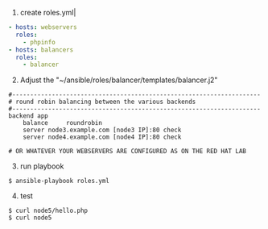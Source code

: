 1. create roles.yml|
```yaml
- hosts: webservers
  roles:
    - phpinfo
- hosts: balancers
  roles:
    - balancer
```
2. Adjust the "~/ansible/roles/balancer/templates/balancer.j2"
```
#---------------------------------------------------------------------
# round robin balancing between the various backends
#---------------------------------------------------------------------
backend app
    balance     roundrobin
    server node3.example.com [node3 IP]:80 check
    server node4.example.com [node4 IP]:80 check

# OR WHATEVER YOUR WEBSERVERS ARE CONFIGURED AS ON THE RED HAT LAB
```
3. run playbook
```shell
$ ansible-playbook roles.yml
```
4. test
```shell
$ curl node5/hello.php
$ curl node5
```
